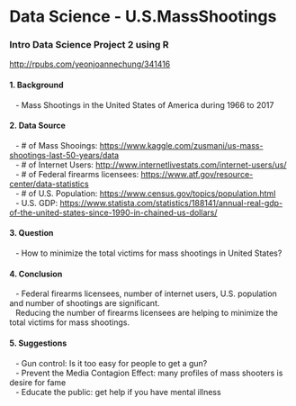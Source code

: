 # Data Science - U.S.MassShootings
### Intro Data Science Project 2 using R 

http://rpubs.com/yeonjoannechung/341416

#### 1. Background
&ensp; - Mass Shootings in the United States of America during 1966 to 2017

#### 2. Data Source
&ensp; - # of Mass Shooings: https://www.kaggle.com/zusmani/us-mass-shootings-last-50-years/data <br />
&ensp; - # of Internet Users: http://www.internetlivestats.com/internet-users/us/ <br />
&ensp; - # of Federal firearms licensees: https://www.atf.gov/resource-center/data-statistics <br />
&ensp; - # of U.S. Population: https://www.census.gov/topics/population.html <br />
&ensp; - U.S. GDP: https://www.statista.com/statistics/188141/annual-real-gdp-of-the-united-states-since-1990-in-chained-us-dollars/ <br />


#### 3. Question
&ensp; - How to minimize the total victims for mass shootings in United States? 

#### 4. Conclusion
&ensp; - Federal firearms licensees, number of internet users, U.S. population and number of shootings are significant. <br /> 
&ensp; Reducing the number of firearms licensees are helping to minimize the total victims for mass shootings. <br />

#### 5. Suggestions 
&ensp; - Gun control: Is it too easy for people to get a gun? <br />
&ensp; - Prevent the Media Contagion Effect: many profiles of mass shooters is desire for fame <br />
&ensp; - Educate the public: get help if you have mental illness 

